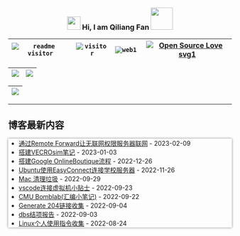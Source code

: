<link href="./style.css" type="text/css" rel="stylesheet">

<h3 align="center">
    <img src="https://media1.giphy.com/media/xUOwFXiC5Nfq6SKBKo/giphy.gif" width="30"/> Hi, I am Qiliang Fan <img width="50" style="margin:0; padding: 0; border: none;" src="https://media.giphy.com/media/J2awouDsf23R2vo2p5/giphy.gif"/>
</h3>

|<code class="shadow-cyan">![readme visitor](https://img.shields.io/badge/dynamic/json?url=https://busuanzi-github.torch-fan.workers.dev&query=$.site_uv&label=readme%20visitor&style=plastic) </code> | <code class="shadow-cyan">![visitor](https://img.shields.io/badge/dynamic/json?url=https://busuanzi-torch-fan.torch-fan.workers.dev/&query=$.site_uv&label=blog%20visitor&style=plastic)</code> | <code class="shadow-green">![web1](https://img.shields.io/mozilla-observatory/grade-score/www.torch-fan.site?label=blog%20observatory&logo=github&publish&style=plastic) </code> | [![Open Source Love svg1](https://badges.frapsoft.com/os/v1/open-source.svg?v=103)](https://www.torch-fan.site/)  |
| :--: | :--: | :--: | :--: |


| ![](https://github-profile-summary-cards.vercel.app/api/cards/profile-details?username=qiliangfan&theme=nord_bright) | ![](https://github-profile-summary-cards.vercel.app/api/cards/most-commit-language?username=qiliangfan&theme=nord_bright)|
| --| ---|

| ![](https://github-profile-trophy.vercel.app/?username=qiliangfan&column=7&theme=dracula) |
| :--: |


---

## 博客最新内容
<div style="box-shadow: 0px 0px 5px gray">

<!-- START_SECTION:blog -->
* <a href='https://www.torch-fan.site/2023/02/09/%E9%80%9A%E8%BF%87Remote-Forward%E8%AE%A9%E6%97%A0%E8%81%94%E7%BD%91%E6%9D%83%E9%99%90%E6%9C%8D%E5%8A%A1%E5%99%A8%E8%81%94%E7%BD%91/' target='_blank'>通过Remote Forward让无联网权限服务器联网</a> - 2023-02-09
* <a href='https://www.torch-fan.site/2023/01/03/%E6%90%AD%E5%BB%BAVECROsim%E7%AC%94%E8%AE%B0/' target='_blank'>搭建VECROsim笔记</a> - 2023-01-03
* <a href='https://www.torch-fan.site/2022/12/26/%E6%90%AD%E5%BB%BAGoogle-OnlineBoutique%E6%B5%81%E7%A8%8B/' target='_blank'>搭建Google OnlineBoutique流程</a> - 2022-12-26
* <a href='https://www.torch-fan.site/2022/11/26/Ubuntu%E4%BD%BF%E7%94%A8EasyConnect%E8%BF%9E%E6%8E%A5%E5%AD%A6%E6%A0%A1%E6%9C%8D%E5%8A%A1%E5%99%A8/' target='_blank'>Ubuntu使用EasyConnect连接学校服务器</a> - 2022-11-26
* <a href='https://www.torch-fan.site/2022/09/29/Mac-%E6%B8%85%E7%90%86%E5%9E%83%E5%9C%BE/' target='_blank'>Mac 清理垃圾</a> - 2022-09-29
* <a href='https://www.torch-fan.site/2022/09/23/vscode%E8%BF%9E%E6%8E%A5%E8%99%9A%E6%8B%9F%E6%9C%BA%E5%B0%8F%E8%B4%B4%E5%A3%AB/' target='_blank'>vscode连接虚拟机小贴士</a> - 2022-09-23
* <a href='https://www.torch-fan.site/2022/09/22/CMU-Bomblab-%E6%B1%87%E7%BC%96%E5%B0%8F%E7%AC%94%E8%AE%B0/' target='_blank'>CMU Bomblab(汇编小笔记)</a> - 2022-09-22
* <a href='https://www.torch-fan.site/2022/09/04/Generate-204%E9%93%BE%E6%8E%A5%E6%94%B6%E9%9B%86/' target='_blank'>Generate 204链接收集</a> - 2022-09-04
* <a href='https://www.torch-fan.site/2022/09/03/dbs%E7%BB%93%E9%A1%B9%E6%8A%A5%E5%91%8A/' target='_blank'>dbs结项报告</a> - 2022-09-03
* <a href='https://www.torch-fan.site/2022/08/24/Linux%E4%B8%AA%E4%BA%BA%E4%BD%BF%E7%94%A8%E6%8C%87%E4%BB%A4%E6%94%B6%E9%9B%86/' target='_blank'>Linux个人使用指令收集</a> - 2022-08-24
<!-- END_SECTION:blog -->

<div>
